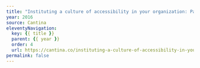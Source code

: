 ```yaml
---
title: "Instituting a culture of accessibility in your organization: Part 2"
year: 2016
source: Cantina
eleventyNavigation:
  key: {{ title }}
  parent: {{ year }}
  order: 4
  url: https://cantina.co/instituting-a-culture-of-accessibility-in-your-organization-part-2/
permalink: false
---
```

